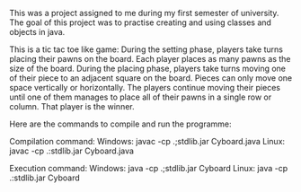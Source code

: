 This was a project assigned to me during my first semester of university. The goal of this project was to practise creating and using classes and objects in java.

This is a tic tac toe like game:
During the setting phase, players take turns placing their pawns on the board. Each player places as many pawns as the size of the board.
During the placing phase, players take turns moving one of their piece to an adjacent square on the board. Pieces can only move one space vertically or horizontally.
The players continue moving their pieces until one of them manages to place all of their pawns in a single row or column. That player is the winner.

Here are the commands to compile and run the programme:

Compilation command: 	Windows:	javac -cp .;stdlib.jar Cyboard.java
			                Linux:		javac -cp .:stdlib.jar Cyboard.java
 
Execution command:	Windows:	java -cp .;stdlib.jar Cyboard
 			              Linux: 		java -cp .:stdlib.jar Cyboard
